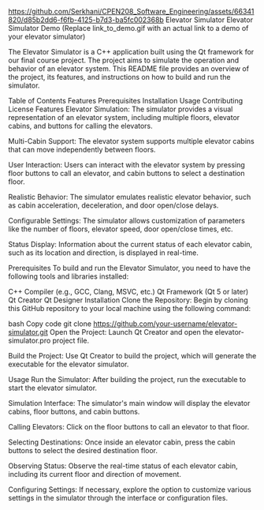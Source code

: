 https://github.com/Serkhani/CPEN208_Software_Engineering/assets/66341820/d85b2dd6-f6fb-4125-b7d3-ba5fc002368b
Elevator Simulator
Elevator Simulator Demo (Replace link_to_demo.gif with an actual link to a demo of your elevator simulator)

The Elevator Simulator is a C++ application built using the Qt framework for our final course project. The project aims to simulate the operation and behavior of an elevator system. This README file provides an overview of the project, its features, and instructions on how to build and run the simulator.

Table of Contents
Features
Prerequisites
Installation
Usage
Contributing
License
Features
Elevator Simulation: The simulator provides a visual representation of an elevator system, including multiple floors, elevator cabins, and buttons for calling the elevators.

Multi-Cabin Support: The elevator system supports multiple elevator cabins that can move independently between floors.

User Interaction: Users can interact with the elevator system by pressing floor buttons to call an elevator, and cabin buttons to select a destination floor.

Realistic Behavior: The simulator emulates realistic elevator behavior, such as cabin acceleration, deceleration, and door open/close delays.

Configurable Settings: The simulator allows customization of parameters like the number of floors, elevator speed, door open/close times, etc.

Status Display: Information about the current status of each elevator cabin, such as its location and direction, is displayed in real-time.

Prerequisites
To build and run the Elevator Simulator, you need to have the following tools and libraries installed:

C++ Compiler (e.g., GCC, Clang, MSVC, etc.)
Qt Framework (Qt 5 or later)
Qt Creator
Qt Designer
Installation
Clone the Repository: Begin by cloning this GitHub repository to your local machine using the following command:

bash
Copy code
git clone https://github.com/your-username/elevator-simulator.git
Open the Project: Launch Qt Creator and open the elevator-simulator.pro project file.

Build the Project: Use Qt Creator to build the project, which will generate the executable for the elevator simulator.

Usage
Run the Simulator: After building the project, run the executable to start the elevator simulator.

Simulation Interface: The simulator's main window will display the elevator cabins, floor buttons, and cabin buttons.

Calling Elevators: Click on the floor buttons to call an elevator to that floor.

Selecting Destinations: Once inside an elevator cabin, press the cabin buttons to select the desired destination floor.

Observing Status: Observe the real-time status of each elevator cabin, including its current floor and direction of movement.

Configuring Settings: If necessary, explore the option to customize various settings in the simulator through the interface or configuration files.